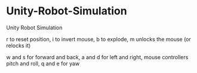 # Unity-Robot-Simulation
Unity Robot Simulation

r to reset position, i to invert mouse, b to explode, m unlocks the mouse (or relocks it)

w and s for forward and back, a and d for left and right, mouse controllers pitch and roll, q and e for yaw